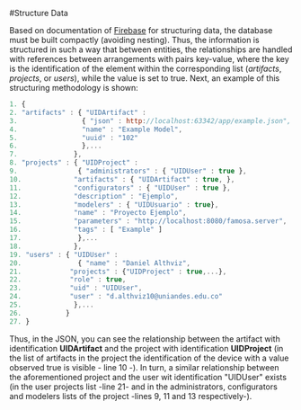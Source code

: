 #Structure Data

Based on documentation of [Firebase](https://firebase.google.com/docs/database/web/structure-data) for structuring data, the database must be built compactly (avoiding nesting). Thus, the information is structured in such a way that between entities, the relationships are handled with references between arrangements with pairs key-value, where the key is the identification of the element within the corresponding list (_artifacts_, _projects_, or _users_), while the value is set to true. Next, an example of this  structuring methodology is shown:

```javascript
1. {
2. "artifacts" : { "UIDArtifact" :
3.                { "json" : http://localhost:63342/app/example.json",
4.                "name" : "Example Model", 
5.                "uuid" : "102" 
6.                },...
7.              },
8. "projects" : { "UIDProject" :
9.               { "administrators" : { "UIDUser" : true },                      
10.             "artifacts" : { "UIDArtifact" : true, }, 
11.             "configurators" : { "UIDUser" : true },             
12.             "description" : "Ejemplo", 
13.             "modelers" : { "UIDUsuario" : true},
14.             "name" : "Proyecto Ejemplo", 
15.             "parameters" : "http://localhost:8080/famosa.server", 
16.             "tags" : [ "Example" ] 
17.              },...
18.             },
19. "users" : { "UIDUser" : 
20.              { "name" : "Daniel Althviz", 
21.            "projects" : {"UIDProject" : true,...}, 
22.            "role" : true, 
23.            "uid" : "UIDUser",
24.            "user" : "d.althviz10@uniandes.edu.co" 
25.             },...
26.           }
27. }
```
Thus, in the JSON, you can see the relationship between the artifact with identification **UIDArtifact** and the project with identification **UIDProject** (in the list of artifacts in the project the identification of the device with a value observed true is visible - line 10 -). In turn, a similar relationship between the aforementioned project and the user wit identification "UIDUser" exists (in the user projects list -line 21- and  in the administrators, configurators and modelers lists of the project -lines 9, 11 and 13 respectively-).

